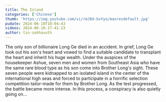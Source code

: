 ```yaml
---
title: The Island
categories: ['Chinese']
thumb: 'https://img.youtube.com/vi/rmJ8d-bxYyo/maxresdefault.jpg'
pudate: 2024-06-10T18:04:43
videos: 2024-06-10-17-41-23
author: tin-sokhavuth
---
```

The only son of billionaire Long Ge died in an accident. In grief, Long Ge took out his son's heart and vowed to find a suitable candidate to transplant the heart and inherit his huge wealth. Under the auspices of the housekeeper Ashue, seven men and women from Southeast Asia who have the same rare blood type as his son come into Brother Long's sight. These seven people were kidnapped to an isolated island in the center of the international high seas and forced to participate in a horrific selection competition tailor-made for them by Brother Long. As the test progressed, the battle became more intense. In this process, a conspiracy is also quietly going on...